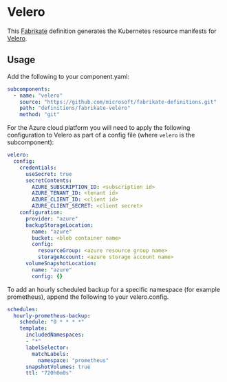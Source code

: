 # Velero

This [Fabrikate](https://github.com/microsoft/fabrikate) definition generates the Kubernetes resource manifests for [Velero](https://github.com/heptio/velero).

## Usage

Add the following to your component.yaml:

```yaml
subcomponents:
  - name: "velero"
    source: "https://github.com/microsoft/fabrikate-definitions.git"
    path: "definitions/fabrikate-velero"
    method: "git"
```

For the Azure cloud platform you will need to apply the following configuration to Velero as part of a config file (where `velero` is the subcomponent):

```yaml
velero:
  config:
    credentials:
      useSecret: true
      secretContents:
        AZURE_SUBSCRIPTION_ID: <subscription id>
        AZURE_TENANT_ID: <tenant id>
        AZURE_CLIENT_ID: <client id>
        AZURE_CLIENT_SECRET: <client secret>
    configuration:
      provider: "azure"
      backupStorageLocation:
        name: "azure"
        bucket: <blob container name>
        config:
          resourceGroup: <azure resource group name>
          storageAccount: <azure storage account name>
      volumeSnapshotLocation:
        name: "azure"
        config: {}
```

To add an hourly scheduled backup for a specific namespace (for example prometheus), append the following to your velero.config.

```yaml
schedules:
  hourly-prometheus-backup:
    schedule: "0 * * * *"
    template:
      includedNamespaces:
      - "*"
      labelSelector:
        matchLabels:
          namespace: "prometheus"
      snapshotVolumes: true
      ttl: "720h0m0s"
```

